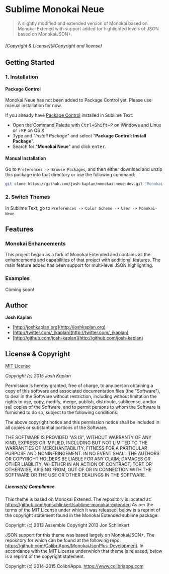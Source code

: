 # Sublime Monokai Neue

> A slightly modified and extended version of Monokai based on Monokai Extened with support added for highlighted levels of JSON based on MonokaiJSON+.


###### [Copyright & License](#Copyright and license)

## Getting Started

### 1. Installation

#### Package Control

Monokai Neue has not been added to Package Control yet. Please use manual
installation for now.

If you already have [Package Control](https://packagecontrol.io/) installed in
Sublime Text:

* Open the Command Palette with <kbd>Ctrl+Shift+P</kbd> on Windows and Linux or 
<kbd>⇧⌘P</kbd> on OS X
* Type and "*Install Package*" and select  "**Package Control: Install Package**".
* Search for "**Monokai Neue**" and click <kbd>enter</kbd>.


#### Manual Installation

Go to `Preferences -> Browse Packages`, and then either download and unzip this
package into that directory or use the following command:

``` bash
git clone https://github.com/josh-kaplan/monokai-neue-dev.git "Monokai-Neue"
```

### 2. Switch Themes

In Sublime Text, go to `Preferences -> Color Scheme -> User -> Monokai-Neue`.


## Features
### Monokai Enhancements

This project began as a fork of Monokai Extended and contains all the 
enhancements and capabilities of that project with additional features. The 
main feature added has been support for multi-level JSON highlighting.

### Examples

Coming soon!

## Author

**Josh Kaplan**

+ [http://joshkaplan.org](http://joshkaplan.org)
+ [http://twitter.com/_jkaplan](http://twitter.com/_jkaplan)
+ [http://github.com/josh-kaplan](http://github.com/josh-kaplan)


## License & Copyright

[MIT License](LICENSE-MIT)

*Copyright (c) 2015 Josh Kaplan*

Permission is hereby granted, free of charge, to any person obtaining a copy
of this software and associated documentation files (the "Software"), to deal
in the Software without restriction, including without limitation the rights
to use, copy, modify, merge, publish, distribute, sublicense, and/or sell
copies of the Software, and to permit persons to whom the Software is
furnished to do so, subject to the following conditions:

The above copyright notice and this permission notice shall be included in
all copies or substantial portions of the Software.

THE SOFTWARE IS PROVIDED "AS IS", WITHOUT WARRANTY OF ANY KIND, EXPRESS OR
IMPLIED, INCLUDING BUT NOT LIMITED TO THE WARRANTIES OF MERCHANTABILITY,
FITNESS FOR A PARTICULAR PURPOSE AND NONINFRINGEMENT. IN NO EVENT SHALL THE
AUTHORS OR COPYRIGHT HOLDERS BE LIABLE FOR ANY CLAIM, DAMAGES OR OTHER
LIABILITY, WHETHER IN AN ACTION OF CONTRACT, TORT OR OTHERWISE, ARISING FROM,
OUT OF OR IN CONNECTION WITH THE SOFTWARE OR THE USE OR OTHER DEALINGS IN
THE SOFTWARE.

##### License(s) Compliance

This theme is based on Monokai Extened. The repository is located at:
  https://github.com/jonschlinkert/sublime-monokai-extended 
As per the terms of the MIT License
under which it was released, below is a reprint of the copyright statement 
found in the Monokai Extended sublime package:

Copyright (c) 2013 Assemble
Copyright 2013 Jon Schlinkert


JSON support for this theme was based largely on MonokaiJSON+. The repository
for which can be found at the following repo:
  https://github.com/ColibriApps/MonokaiJsonPlus-Development. 
In accordance with the MIT License underwhich that theme is released, below is a
reprint of the copyright statement.

Copyright (c) 2014-2015 ColibriApps. https://www.colibriapps.com

